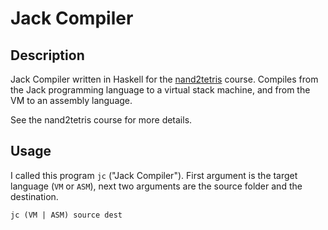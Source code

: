 # Jack Compiler

## Description
Jack Compiler written in Haskell for the [nand2tetris](https://www.nand2tetris.org/) course.
Compiles from the Jack programming language to a virtual stack machine, and from the VM to an assembly language. 

See the nand2tetris course for more details.

## Usage
I called this program `jc` ("Jack Compiler"). First argument is the target language (`VM` or `ASM`), next two arguments
are the source folder and the destination.
```
jc (VM | ASM) source dest
```
